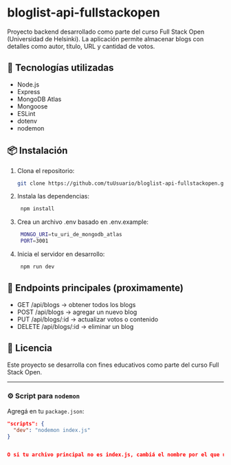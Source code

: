 # bloglist-api-fullstackopen

Proyecto backend desarrollado como parte del curso Full Stack Open (Universidad de Helsinki). La aplicación permite almacenar blogs con detalles como autor, título, URL y cantidad de votos.

## 🚀 Tecnologías utilizadas

- Node.js
- Express
- MongoDB Atlas
- Mongoose
- ESLint
- dotenv
- nodemon

## 📦 Instalación

1. Clona el repositorio:

   ```bash
   git clone https://github.com/tuUsuario/bloglist-api-fullstackopen.git

2. Instala las dependencias:

   ```bash
    npm install
   
3. Crea un archivo .env basado en .env.example:

   ```bash
    MONGO_URI=tu_uri_de_mongodb_atlas
    PORT=3001

4. Inicia el servidor en desarrollo:

   ```bash
    npm run dev

## 🧪 Endpoints principales (proximamente)
- GET /api/blogs → obtener todos los blogs
- POST /api/blogs → agregar un nuevo blog
- PUT /api/blogs/:id → actualizar votos o contenido
- DELETE /api/blogs/:id → eliminar un blog
  
## 📝 Licencia
Este proyecto se desarrolla con fines educativos como parte del curso Full Stack Open.

---

### ⚙️ Script para `nodemon`

Agregá en tu `package.json`:

```json
"scripts": {
  "dev": "nodemon index.js"
}


O si tu archivo principal no es index.js, cambiá el nombre por el que uses (por ejemplo, app.js).
